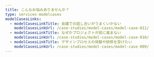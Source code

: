 ```yaml
---
title: こんなお悩みありませんか？
type: services-modelcases
modelCasesLinks:
  - modelCasesLinkTitle: 会議での話し合いがうまくいかない
    modelCasesLinkUrl: /case-studies/model-cases/model-case-011/
  - modelCasesLinkTitle: なぜかプロジェクトが前に進まない
    modelCasesLinkUrl: /case-studies/model-cases/model-case-010/
  - modelCasesLinkTitle: デザインプロセスの体験や研修を受けたい
    modelCasesLinkUrl: /case-studies/model-cases/model-case-009/
---
```

